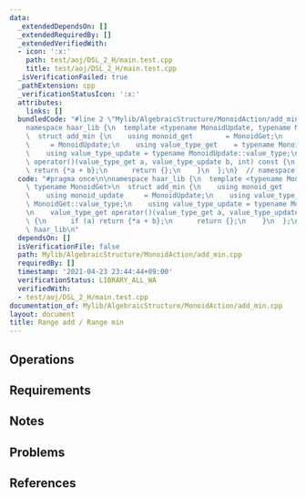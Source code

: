 ```yaml
---
data:
  _extendedDependsOn: []
  _extendedRequiredBy: []
  _extendedVerifiedWith:
  - icon: ':x:'
    path: test/aoj/DSL_2_H/main.test.cpp
    title: test/aoj/DSL_2_H/main.test.cpp
  _isVerificationFailed: true
  _pathExtension: cpp
  _verificationStatusIcon: ':x:'
  attributes:
    links: []
  bundledCode: "#line 2 \"Mylib/AlgebraicStructure/MonoidAction/add_min.cpp\"\n\n\
    namespace haar_lib {\n  template <typename MonoidUpdate, typename MonoidGet>\n\
    \  struct add_min {\n    using monoid_get        = MonoidGet;\n    using monoid_update\
    \     = MonoidUpdate;\n    using value_type_get    = typename MonoidGet::value_type;\n\
    \    using value_type_update = typename MonoidUpdate::value_type;\n\n    value_type_get\
    \ operator()(value_type_get a, value_type_update b, int) const {\n      if (a)\
    \ return {*a + b};\n      return {};\n    }\n  };\n}  // namespace haar_lib\n"
  code: "#pragma once\n\nnamespace haar_lib {\n  template <typename MonoidUpdate,\
    \ typename MonoidGet>\n  struct add_min {\n    using monoid_get        = MonoidGet;\n\
    \    using monoid_update     = MonoidUpdate;\n    using value_type_get    = typename\
    \ MonoidGet::value_type;\n    using value_type_update = typename MonoidUpdate::value_type;\n\
    \n    value_type_get operator()(value_type_get a, value_type_update b, int) const\
    \ {\n      if (a) return {*a + b};\n      return {};\n    }\n  };\n}  // namespace\
    \ haar_lib\n"
  dependsOn: []
  isVerificationFile: false
  path: Mylib/AlgebraicStructure/MonoidAction/add_min.cpp
  requiredBy: []
  timestamp: '2021-04-23 23:44:44+09:00'
  verificationStatus: LIBRARY_ALL_WA
  verifiedWith:
  - test/aoj/DSL_2_H/main.test.cpp
documentation_of: Mylib/AlgebraicStructure/MonoidAction/add_min.cpp
layout: document
title: Range add / Range min
---
```


## Operations

## Requirements

## Notes

## Problems

## References

